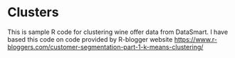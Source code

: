 # Clusters
This is sample R code for clustering wine offer data from DataSmart. I have based this code on code provided by R-blogger website https://www.r-bloggers.com/customer-segmentation-part-1-k-means-clustering/
